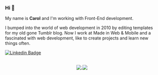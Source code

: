 ### Hi 👋

<p>My name is <strong>Carol</strong> and I'm working with Front-End development.</p>
<p>I bumped into the world of web development in 2010 by editing templates for my old gone Tumblr blog.
Now I work at Made in Web & Mobile and a fascinated with web development, like to create projects and learn new things often.</p>

[![Linkedin Badge](https://img.shields.io/badge/-LinkedIn-blue?style=flat-square&logo=Linkedin&logoColor=white&link=https://www.linkedin.com/in/carolyne-lira-734ba7165/)](https://www.linkedin.com/in/carolyne-lira-734ba7165/)

##
<p align="center">
  <a href="https://github.com/CarolLira">
    <img align="center" src="https://github-readme-stats.vercel.app/api?username=CarolLira&show_icons=true&hide_title=true&theme=tokyonight"/>
  </a>
  <a>
    <img align="center" src="https://github-readme-stats-eight-theta.vercel.app/api/top-langs/?username=CarolLira&layout=compact&langs_count=8&theme=tokyonight&hide_title=true"/>
  </a>
</p>


<!--
### Olá 👋

<p>Meu nome é <strong>Carol</strong> e trabalho com desenvolvimento Front-End a quase 1 ano.</p>
<p>Esbarrei no mundo do desenvolvimento web em 2010 editando templates pro meu falecido blog no Tumblr.
Atualmente trabalho na Made in Web & Mobile e sou fascinada por web design, gosto de criar projetos e aprender coisas novas frequentemente.

<p>📫 Redes socias:</p>  

[![Linkedin Badge](https://img.shields.io/badge/-LinkedIn-blue?style=flat-square&logo=Linkedin&logoColor=white&link=https://www.linkedin.com/in/carolyne-lira-734ba7165/)](https://www.linkedin.com/in/carolyne-lira-734ba7165/)

Here are some ideas to get you started:

- 🔭 I’m currently working on ...
- 🌱 I’m currently learning ...
- 👯 I’m looking to collaborate on ...
- 🤔 I’m looking for help with ...
- 💬 Ask me about ...
- 📫 How to reach me: ...
- 😄 Pronouns: ...
- ⚡ Fun fact: ...
-->
